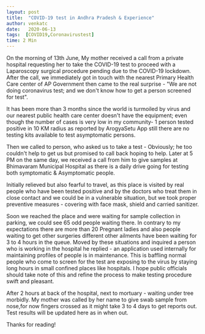 ```yaml
---
layout: post
title:  "COVID-19 test in Andhra Pradesh & Experience"
author: venkatc
date:   2020-06-13
tags:  [COVID19,Coronavirustest]
time: 2 Min
---
```


On the morning of 13th June, My mother received a call from a private hospital requesting her to take the COVID-19 test to proceed with a Laparoscopy surgical procedure pending due to the COVID-19 lockdown. After the call, we immediately got in touch with the nearest Primary Health Care center of AP Government then came to the real surprise - "We are not doing coronavirus test; and we don't know how to get a person screened for test". 

It has been more than 3 months since the world is turmoiled by virus and our nearest public health care center doesn't have the equipment; even though the number of cases is very low in my community- 1 person tested positive in 10 KM radius as reported by ArogyaSetu App still there are no testing kits available to test asymptomatic persons.

Then we called to person, who asked us to take a test - Obviously; he too couldn't help to get us but promised to call back hoping to help. Later at 5 PM on the same day, we received a call from him to give samples at Bhimavaram Municipal Hospital as there is a daily drive going for testing both symptomatic & Asymptomatic people. 

Initially relieved but also fearful to travel, as this place is visited by real people who have been tested positive and by the doctors who treat them in close contact and we could be in a vulnerable situation, but we took proper preventive measures - covering with face mask, shield and carried sanitizer. 

Soon we reached the place and were waiting for sample collection in parking, we could see  65 odd people waiting there. In contrary to my expectations there are more than 20 Pregnant ladies and also people waiting to get other surgeries different other ailments have been waiting for 3 to 4 hours in the queue. Moved by these situations and inquired a person who is working in the hospital he replied - an application used internally for maintaining profiles of people is in maintenance. This is baffling normal people who come to screen for the test are exposing to the virus by staying long hours in small confined places like hospitals. I hope public officials should take note of this and refine the process to make testing procedure swift and pleasant.

After 2 hours at back of the hospital, next to mortuary - waiting under tree morbidly. My mother was called by her name to give swab sample from nose,for now fingers crossed as it might take 3 to 4 days to get reports out. Test results will be updated here as in when out.

Thanks for reading!

